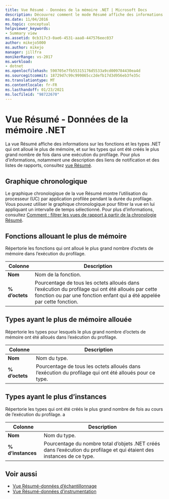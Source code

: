 ```yaml
---
title: Vue Résumé - Données de la mémoire .NET | Microsoft Docs
description: Découvrez comment le mode Résumé affiche des informations sur les fonctions et les types .NET qui ont alloué le plus de mémoire.
ms.date: 11/04/2016
ms.topic: conceptual
helpviewer_keywords:
- Summary view
ms.assetid: 0cb317c3-0ae6-4531-aaa8-447576eec037
author: mikejo5000
ms.author: mikejo
manager: jillfra
monikerRange: vs-2017
ms.workload:
- dotnet
ms.openlocfilehash: 590705e7fb55315176d5533a9cd009784430ea4d
ms.sourcegitcommit: 18729d7c99c999865cc2defb17d3d956eb3fe35c
ms.translationtype: MT
ms.contentlocale: fr-FR
ms.lasthandoff: 01/23/2021
ms.locfileid: "98722670"
---
```

# <a name="summary-view---net-memory-data"></a>Vue Résumé - Données de la mémoire .NET
La vue Résumé affiche des informations sur les fonctions et les types .NET qui ont alloué le plus de mémoire, et sur les types qui ont été créés le plus grand nombre de fois dans une exécution du profilage. Pour plus d’informations, notamment une description des liens de notification et des listes de rapports, consultez [vue Résumé](../profiling/summary-view.md).

## <a name="timeline-graph"></a>Graphique chronologique
 Le graphique chronologique de la vue Résumé montre l’utilisation du processeur (UC) par application profilée pendant la durée du profilage. Vous pouvez utiliser le graphique chronologique pour filtrer la vue en lui appliquant un intervalle de temps sélectionné. Pour plus d’informations, consultez [Comment : filtrer les vues de rapport à partir de la chronologie Résumé](../profiling/how-to-filter-report-views-from-the-summary-timeline.md).

## <a name="functions-allocating-most-memory"></a>Fonctions allouant le plus de mémoire
 Répertorie les fonctions qui ont alloué le plus grand nombre d’octets de mémoire dans l’exécution du profilage.

|Colonne|Description|
|------------|-----------------|
|**Nom**|Nom de la fonction.|
|**% d’octets**|Pourcentage de tous les octets alloués dans l’exécution du profilage qui ont été alloués par cette fonction ou par une fonction enfant qui a été appelée par cette fonction.|

## <a name="types-with-most-memory-allocated"></a>Types ayant le plus de mémoire allouée
 Répertorie les types pour lesquels le plus grand nombre d’octets de mémoire ont été alloués dans l’exécution du profilage.

|Colonne|Description|
|------------|-----------------|
|**Nom**|Nom du type.|
|**% d’octets**|Pourcentage de tous les octets alloués dans l’exécution du profilage qui ont été alloués pour ce type.|

## <a name="types-with-most-instances"></a>Types ayant le plus d’instances
 Répertorie les types qui ont été créés le plus grand nombre de fois au cours de l’exécution du profilage. a

|Colonne|Description|
|------------|-----------------|
|**Nom**|Nom du type.|
|**% d’instances**|Pourcentage du nombre total d’objets .NET créés dans l’exécution du profilage et qui étaient des instances de ce type.|

## <a name="see-also"></a>Voir aussi
- [Vue Résumé-données d’échantillonnage](../profiling/summary-view-sampling-data.md)
- [Vue Résumé-données d’instrumentation](../profiling/summary-view-instrumentation-data.md)
